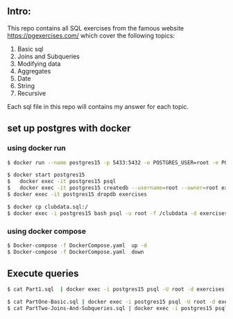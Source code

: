 ##
## Intro:
This repo contains all SQL exercises from the famous website https://pgexercises.com/ which cover the following topics:
1. Basic sql
2. Joins and Subqueries
3. Modifying data
4. Aggregates 
5. Date
6. String
7. Recursive

Each sql file in this repo will contains my answer for each topic.



## set up postgres with docker
### using docker run
```bash
$ docker run --name postgres15 -p 5433:5432 -e POSTGRES_USER=root -e POSTGRES_PASSWORD=password -d postgres:15-alpine

$ docker start postgres15
$	docker exec -it postgres15 psql
$	docker exec -it postgres15 createdb --username=root --owner=root exercises
$ docker exec -it postgres15 dropdb exercises

$ docker cp clubdata.sql:/
$ docker exec -i postgres15 bash psql -u root -f /clubdata -d exercises

```

### using docker compose

```bash
$ Docker-compose -f DockerCompose.yaml  up -d
$ Docker-compose -f DockerCompose.yaml  down
```
## Execute queries

```bash
$ cat Part1.sql  | docker exec -i postgres15 psql -U root -d exercises

$ cat PartOne-Basic.sql | docker exec -i postgres15 psql -U root -d exercises
$ cat PartTwo-Joins-And-Subqueries.sql | docker exec -i postgres15 psql -U root -d exercises
```
